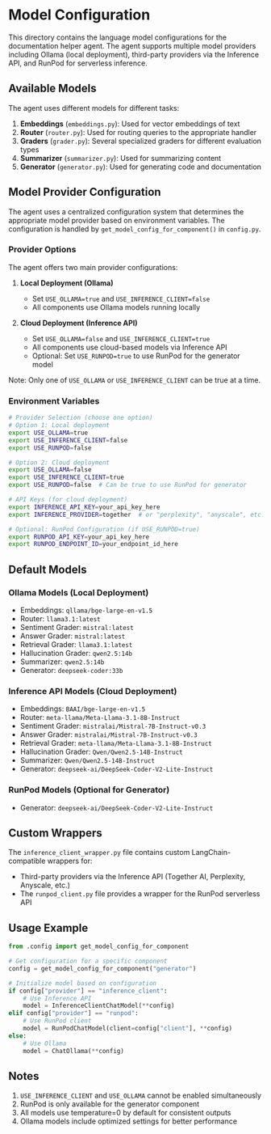 # Model Configuration

This directory contains the language model configurations for the documentation helper agent. The agent supports multiple model providers including Ollama (local deployment), third-party providers via the Inference API, and RunPod for serverless inference.

## Available Models

The agent uses different models for different tasks:

1. **Embeddings** (`embeddings.py`): Used for vector embeddings of text
2. **Router** (`router.py`): Used for routing queries to the appropriate handler
3. **Graders** (`grader.py`): Several specialized graders for different evaluation types
4. **Summarizer** (`summarizer.py`): Used for summarizing content
5. **Generator** (`generator.py`): Used for generating code and documentation

## Model Provider Configuration

The agent uses a centralized configuration system that determines the appropriate model provider based on environment variables. The configuration is handled by `get_model_config_for_component()` in `config.py`.

### Provider Options

The agent offers two main provider configurations:

1. **Local Deployment (Ollama)**
   - Set `USE_OLLAMA=true` and `USE_INFERENCE_CLIENT=false`
   - All components use Ollama models running locally

2. **Cloud Deployment (Inference API)**
   - Set `USE_OLLAMA=false` and `USE_INFERENCE_CLIENT=true`
   - All components use cloud-based models via Inference API
   - Optional: Set `USE_RUNPOD=true` to use RunPod for the generator model

Note: Only one of `USE_OLLAMA` or `USE_INFERENCE_CLIENT` can be true at a time.

### Environment Variables

```bash
# Provider Selection (choose one option)
# Option 1: Local deployment
export USE_OLLAMA=true
export USE_INFERENCE_CLIENT=false
export USE_RUNPOD=false

# Option 2: Cloud deployment
export USE_OLLAMA=false
export USE_INFERENCE_CLIENT=true
export USE_RUNPOD=false  # Can be true to use RunPod for generator

# API Keys (for cloud deployment)
export INFERENCE_API_KEY=your_api_key_here
export INFERENCE_PROVIDER=together  # or "perplexity", "anyscale", etc.

# Optional: RunPod Configuration (if USE_RUNPOD=true)
export RUNPOD_API_KEY=your_api_key_here
export RUNPOD_ENDPOINT_ID=your_endpoint_id_here
```

## Default Models

### Ollama Models (Local Deployment)
- Embeddings: `qllama/bge-large-en-v1.5`
- Router: `llama3.1:latest`
- Sentiment Grader: `mistral:latest`
- Answer Grader: `mistral:latest` 
- Retrieval Grader: `llama3.1:latest`
- Hallucination Grader: `qwen2.5:14b`
- Summarizer: `qwen2.5:14b`
- Generator: `deepseek-coder:33b`

### Inference API Models (Cloud Deployment)
- Embeddings: `BAAI/bge-large-en-v1.5`
- Router: `meta-llama/Meta-Llama-3.1-8B-Instruct`
- Sentiment Grader: `mistralai/Mistral-7B-Instruct-v0.3`
- Answer Grader: `mistralai/Mistral-7B-Instruct-v0.3`
- Retrieval Grader: `meta-llama/Meta-Llama-3.1-8B-Instruct`
- Hallucination Grader: `Qwen/Qwen2.5-14B-Instruct`
- Summarizer: `Qwen/Qwen2.5-14B-Instruct`
- Generator: `deepseek-ai/DeepSeek-Coder-V2-Lite-Instruct`

### RunPod Models (Optional for Generator)
- Generator: `deepseek-ai/DeepSeek-Coder-V2-Lite-Instruct`

## Custom Wrappers

The `inference_client_wrapper.py` file contains custom LangChain-compatible wrappers for:
- Third-party providers via the Inference API (Together AI, Perplexity, Anyscale, etc.)
- The `runpod_client.py` file provides a wrapper for the RunPod serverless API

## Usage Example

```python
from .config import get_model_config_for_component

# Get configuration for a specific component
config = get_model_config_for_component("generator")

# Initialize model based on configuration
if config["provider"] == "inference_client":
    # Use Inference API
    model = InferenceClientChatModel(**config)
elif config["provider"] == "runpod":
    # Use RunPod client
    model = RunPodChatModel(client=config["client"], **config)
else:
    # Use Ollama
    model = ChatOllama(**config)
```

## Notes

1. `USE_INFERENCE_CLIENT` and `USE_OLLAMA` cannot be enabled simultaneously
2. RunPod is only available for the generator component
3. All models use temperature=0 by default for consistent outputs
4. Ollama models include optimized settings for better performance 